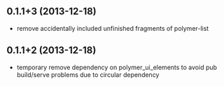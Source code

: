 ## 0.1.1+3 (2013-12-18)

* remove accidentally included unfinished fragments of polymer-list

## 0.1.1+2 (2013-12-18)

* temporary remove dependency on polymer_ui_elements to avoid pub build/serve problems due to circular dependency